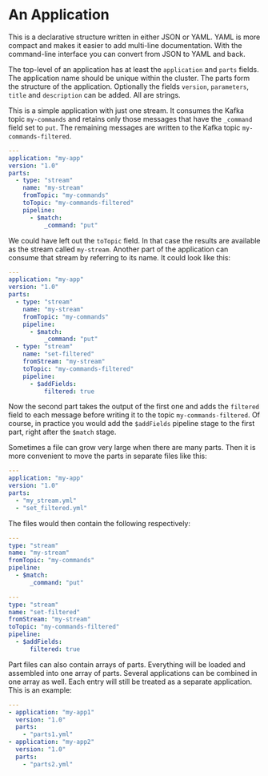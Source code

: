 # An Application

This is a declarative structure written in either JSON or YAML. YAML is more compact and makes it easier to add multi-line documentation. With the command-line interface you can convert from JSON to YAML and back.

The top-level of an application has at least the `application` and `parts` fields. The application name should be unique within the cluster. The parts form the structure of the application. Optionally the fields `version`, `parameters`, `title` and `description` can be added. All are strings.

This is a simple application with just one stream. It consumes the Kafka topic `my-commands` and retains only those messages that have the `_command` field set to `put`. The remaining messages are written to the Kafka topic `my-commands-filtered`.

```yaml
---
application: "my-app"
version: "1.0"
parts:
  - type: "stream"
    name: "my-stream"
    fromTopic: "my-commands"
    toTopic: "my-commands-filtered"
    pipeline:
      - $match:
          _command: "put"
```        

We could have left out the `toTopic` field. In that case the results are available as the stream called `my-stream`. Another part of the application can consume that stream by referring to its name. It could look like this:

```yaml
---
application: "my-app"
version: "1.0"
parts:
  - type: "stream"
    name: "my-stream"
    fromTopic: "my-commands"
    pipeline:
      - $match:
          _command: "put"
  - type: "stream"
    name: "set-filtered"
    fromStream: "my-stream"
    toTopic: "my-commands-filtered"
    pipeline:
      - $addFields:
          filtered: true    
```        

Now the second part takes the output of the first one and adds the `filtered` field to each message before writing it to the topic `my-commands-filtered`. Of course, in practice you would add the `$addFields` pipeline stage to the first part, right after the `$match` stage.

Sometimes a file can grow very large when there are many parts. Then it is more convenient to move the parts in separate files like this:

```yaml
---
application: "my-app"
version: "1.0"
parts:
  - "my_stream.yml"
  - "set_filtered.yml"
```

The files would then contain the following respectively:

```yaml
---
type: "stream"
name: "my-stream"
fromTopic: "my-commands"
pipeline:
  - $match:
      _command: "put"

---
type: "stream"
name: "set-filtered"
fromStream: "my-stream"
toTopic: "my-commands-filtered"
pipeline:
  - $addFields:
      filtered: true    
```        

Part files can also contain arrays of parts. Everything will be loaded and assembled into one array of parts. Several applications can be combined in one array as well. Each entry will still be treated as a separate application. This is an example:

```yaml
---
- application: "my-app1"
  version: "1.0"
  parts:
    - "parts1.yml"
- application: "my-app2"
  version: "1.0"
  parts:
    - "parts2.yml"  
```